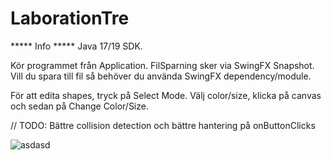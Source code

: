 # LaborationTre

***** Info *****
Java 17/19 SDK.

Kör programmet från Application.
FilSparning sker via SwingFX Snapshot.
Vill du spara till fil så behöver du använda SwingFX dependency/module. 

För att edita shapes, tryck på Select Mode. Välj color/size, klicka på canvas och sedan på Change Color/Size.

// TODO: Bättre collision detection och bättre hantering på onButtonClicks


![asdasd](https://user-images.githubusercontent.com/113700179/201470387-bdf7dd02-4241-42ab-9508-a891f16535c9.png)
